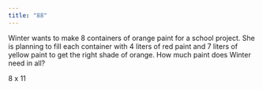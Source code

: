 ```yaml
---
title: "88"
---
```

Winter wants to make 8 containers of orange paint for a school project. She is planning to fill each container with 4 liters of red paint and 7 liters of yellow paint to get the right shade of orange. How much paint does Winter need in all?

8 x 11

